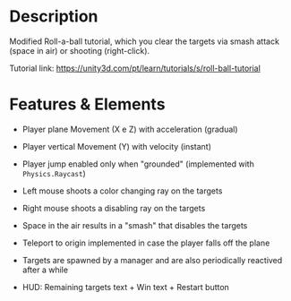 # Description

Modified Roll-a-ball tutorial, which you clear the targets via 
smash attack (space in air) or shooting (right-click).

Tutorial link: https://unity3d.com/pt/learn/tutorials/s/roll-ball-tutorial

# Features & Elements

- Player plane Movement (X e Z) with acceleration (gradual)

- Player vertical Movement (Y) with velocity (instant)

- Player jump enabled only when "grounded" (implemented with `Physics.Raycast`)

- Left mouse shoots a color changing ray on the targets

- Right mouse shoots a disabling ray on the targets

- Space in the air results in a "smash" that disables the targets

- Teleport to origin implemented in case the player falls off the plane

- Targets are spawned by a manager and are also periodically reactived after a while

- HUD: Remaining targets text + Win text + Restart button
